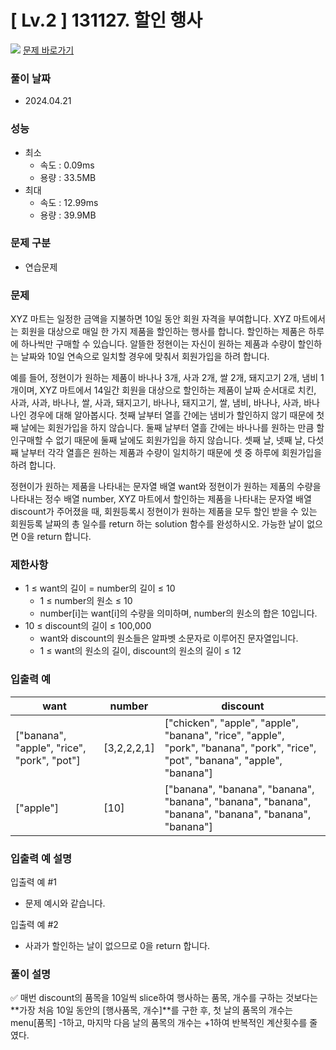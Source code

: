 # [ Lv.2 ] 131127. 할인 행사

<img src="https://img.shields.io/badge/JavaScript-orange?style=flat&logo=javascript&logoColor=auto"/> [문제 바로가기](https://school.programmers.co.kr/learn/courses/30/lessons/131127)

### 풀이 날짜

- 2024.04.21

### 성능

- 최소
  - 속도 : 0.09ms
  - 용량 : 33.5MB
- 최대
  - 속도 : 12.99ms
  - 용량 : 39.9MB

### 문제 구분

- 연습문제

### 문제

XYZ 마트는 일정한 금액을 지불하면 10일 동안 회원 자격을 부여합니다. XYZ 마트에서는 회원을 대상으로 매일 한 가지 제품을 할인하는 행사를 합니다. 할인하는 제품은 하루에 하나씩만 구매할 수 있습니다. 알뜰한 정현이는 자신이 원하는 제품과 수량이 할인하는 날짜와 10일 연속으로 일치할 경우에 맞춰서 회원가입을 하려 합니다.

예를 들어, 정현이가 원하는 제품이 바나나 3개, 사과 2개, 쌀 2개, 돼지고기 2개, 냄비 1개이며, XYZ 마트에서 14일간 회원을 대상으로 할인하는 제품이 날짜 순서대로 치킨, 사과, 사과, 바나나, 쌀, 사과, 돼지고기, 바나나, 돼지고기, 쌀, 냄비, 바나나, 사과, 바나나인 경우에 대해 알아봅시다. 첫째 날부터 열흘 간에는 냄비가 할인하지 않기 때문에 첫째 날에는 회원가입을 하지 않습니다. 둘째 날부터 열흘 간에는 바나나를 원하는 만큼 할인구매할 수 없기 때문에 둘째 날에도 회원가입을 하지 않습니다. 셋째 날, 넷째 날, 다섯째 날부터 각각 열흘은 원하는 제품과 수량이 일치하기 때문에 셋 중 하루에 회원가입을 하려 합니다.

정현이가 원하는 제품을 나타내는 문자열 배열 want와 정현이가 원하는 제품의 수량을 나타내는 정수 배열 number, XYZ 마트에서 할인하는 제품을 나타내는 문자열 배열 discount가 주어졌을 때, 회원등록시 정현이가 원하는 제품을 모두 할인 받을 수 있는 회원등록 날짜의 총 일수를 return 하는 solution 함수를 완성하시오. 가능한 날이 없으면 0을 return 합니다.

### 제한사항

- 1 ≤ want의 길이 = number의 길이 ≤ 10
  - 1 ≤ number의 원소 ≤ 10
  - number[i]는 want[i]의 수량을 의미하며, number의 원소의 합은 10입니다.
- 10 ≤ discount의 길이 ≤ 100,000
  - want와 discount의 원소들은 알파벳 소문자로 이루어진 문자열입니다.
  - 1 ≤ want의 원소의 길이, discount의 원소의 길이 ≤ 12

### 입출력 예

| want                                       | number      | discount                                                                                                                       |
| ------------------------------------------ | ----------- | ------------------------------------------------------------------------------------------------------------------------------ |
| ["banana", "apple", "rice", "pork", "pot"] | [3,2,2,2,1] | ["chicken", "apple", "apple", "banana", "rice", "apple", "pork", "banana", "pork", "rice", "pot", "banana", "apple", "banana"] |
| ["apple"]                                  | [10]        | ["banana", "banana", "banana", "banana", "banana", "banana", "banana", "banana", "banana", "banana"]                           |

### 입출력 예 설명

입출력 예 #1

- 문제 예시와 같습니다.

입출력 예 #2

- 사과가 할인하는 날이 없으므로 0을 return 합니다.

### 풀이 설명

✅ 매번 discount의 품목을 10일씩 slice하여 행사하는 품목, 개수를 구하는 것보다는 **가장 처음 10일 동안의 [행사품목, 개수]**를 구한 후, 첫 날의 품목의 개수는 menu[품목] -1하고, 마지막 다음 날의 품목의 개수는 +1하여 반복적인 계산횟수를 줄였다.
